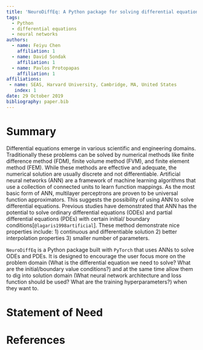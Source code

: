 ```yaml
---
title: 'NeuroDiffEq: A Python package for solving differential equations with neural networks'
tags:
  - Python
  - differential equations
  - neural networks
authors:
  - name: Feiyu Chen
    affiliation: 1
  - name: David Sondak
    affiliation: 1
  - name: Pavlos Protopapas
    affiliation: 1
affiliations:
 - name: SEAS, Harvard University, Cambridge, MA, United States
   index: 1
date: 29 October 2019
bibliography: paper.bib
---
```


# Summary

Differential equations emerge in various scientific and engineering domains. Traditionally these problems can be solved by numerical methods like finite difference method (FDM), finite volume method (FVM), and finite element method (FEM). While these methods are effective and adequate, the numerical solution are usually discrete and not differentiable. Artificial neural networks (ANN) are a framework of machine learning algorithms that use a collection of connected units to learn function mappings. As the most basic form of ANN, multilayer perceptrons are proven to be universal function approximators. This suggests the possibility of using ANN to solve differential equations. Previous studies have demonstrated that ANN has the potential to solve ordinary differential equations (ODEs) and partial differential equations (PDEs) with certain initial/ boundary conditions[`@lagaris1998artificial`]. These method demonstrate nice properties include: 1) continuous and differentiable solution 2) better interpolation properties 3) smaller number of parameters.

``NeuroDiffEq`` is a Python package built with ``PyTorch`` that uses ANNs to solve ODEs and PDEs. It is designed to encourage the user focus more on the problem domain (What is the differential equation we need to solve? What are the initial/boundary value conditions?) and at the same time allow them to dig into solution domain (What neural network architecture and loss function should be used? What are the training hyperparameters?) when they want to. 

# Statement of Need

# References